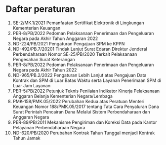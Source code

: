 # Daftar peraturan

 1. SE-2/MK.1/2021 Pemanfaatan Sertifikat Elektronik di Lingkungan Kementerian Keuangan
 1. PER-8/PB/2022 Pedoman Pelaksanaan Penerimaan dan Pengeluaran Negara pada Akhir Tahun Anggaran 2022
 1. ND-224/PB/2021 Pengaturan Pengajuan SPM ke KPPN
 1. ND-492/PB.7/20201 Tindak Lanjut Surat Edaran Direktur Jenderal Perbendaharaan Nomor SE-25/PB/2020 Terkait Pelaksanaan Pengesahan Surat Keterangan
 1. PER-8/PB/2022 Pedoman Pelaksanaan Penerimaan dan Pengeluaran Negara pada Akhir Tahun 2022
 1. ND-965/PB.2/2022 Pengaturan Lebih Lanjut atas Pengajuan Data Kontrak dan SPM di Luar Batas Waktu serta Layanan Penerimaan SPM di Luar Jam Layanan
 1. PER-5/PB/2022 Petunjuk Teknis Penilaian Indikator Kinerja Pelaksanaan Anggaran Belanja Kementerian Negara/Lembaga
 1. PMK-158/PMK.05/2022 Perubahan Kedua atas Peratuan Menteri Keuangan Nomor 188/PMK.05/2017 tentang Tata Cara Penyaluran Dana Surat Perintah Pencairan Dana Melalui Sistem Perbendaharaan dan Anggaran Negara
 1. PER-89/PB/2011 Mekanisme Pengiriman dan Koreksi Data pada Kantor Pelayanan Perbendaharaan Negara
 1. ND-620/PB/2020 Perubahan Kontrak Tahun Tunggal menjadi Kontrak Tahun Jamak
